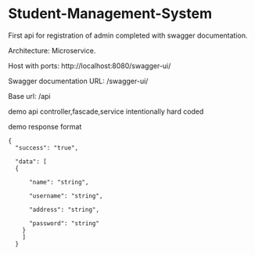 # Student-Management-System
First api for registration of admin completed with swagger documentation. 

Architecture: Microservice.

Host with ports: http://localhost:8080/swagger-ui/

Swagger documentation URL: /swagger-ui/

Base url: /api

demo api controller,fascade,service intentionally hard coded 

demo response format
```
{
  "success": "true",
  
  "data": [
  {
    
      "name": "string",
      
      "username": "string",
      
      "address": "string",
      
      "password": "string"  
    }
    ]
  }
  
  
